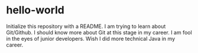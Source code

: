# hello-world
Initialize this repository with a README.
I am trying to learn about Git/Github.  I should know more about Git at this stage in my career.
I am fool in the eyes of junior developers.
Wish I did more technical Java in my career. 
